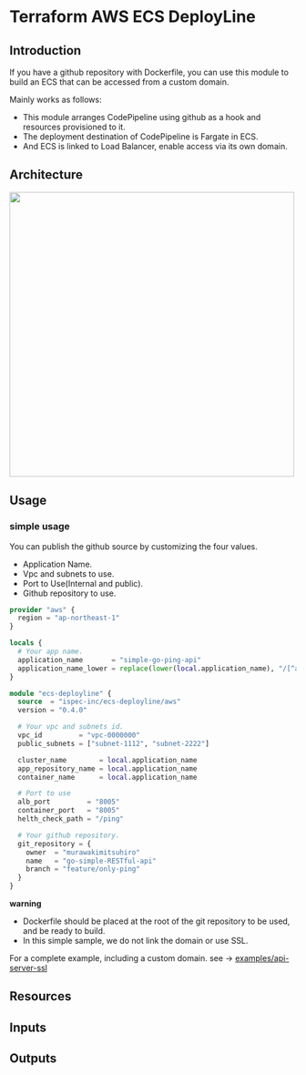 # Terraform AWS ECS DeployLine

## Introduction
If you have a github repository with Dockerfile, you can use this module to build an ECS that can be accessed from a custom domain.
 

Mainly works as follows:
- This module arranges CodePipeline using github as a hook and resources provisioned to it.<br>
- The deployment destination of CodePipeline is Fargate in ECS.<br>
- And ECS is linked to Load Balancer, enable access via its own domain.

##  Architecture
<img src="https://github.com/ispec-inc/terraform-aws-ecs-deploy-pipeline/blob/master/.github/images/architecture.png?raw=true" width="500px">

## Usage
### simple usage
You can publish the github source by customizing the four values. 
 - Application Name.
 - Vpc and subnets to use.
 - Port to Use(Internal and public).
 - Github repository to use.
```main.tf
provider "aws" {
  region = "ap-northeast-1"
}

locals {
  # Your app name.
  application_name       = "simple-go-ping-api"
  application_name_lower = replace(lower(local.application_name), "/[^a-z0-9]/", "")
}

module "ecs-deployline" {
  source  = "ispec-inc/ecs-deployline/aws"
  version = "0.4.0"

  # Your vpc and subnets id.
  vpc_id         = "vpc-0000000"
  public_subnets = ["subnet-1112", "subnet-2222"]

  cluster_name        = local.application_name
  app_repository_name = local.application_name
  container_name      = local.application_name

  # Port to use
  alb_port         = "8005"
  container_port   = "8005"
  helth_check_path = "/ping"

  # Your github repository.
  git_repository = {
    owner  = "murawakimitsuhiro"
    name   = "go-simple-RESTful-api"
    branch = "feature/only-ping"
  }
}
```
**warning**
 - Dockerfile should be placed at the root of the git repository to be used, and be ready to build.
 - In this simple sample, we do not link the domain or use SSL.
 
For a complete example, including a custom domain. see -> [examples/api-server-ssl](https://github.com/ispec-inc/terraform-aws-ecs-deploy-pipeline/tree/master/examples/api-server-ssl)

## Resources

## Inputs

## Outputs

